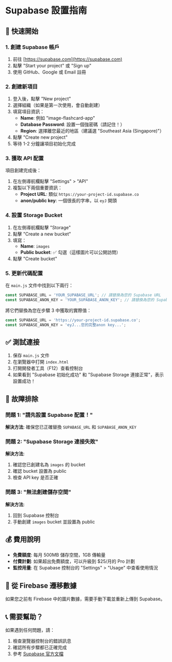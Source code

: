 # Supabase 設置指南

## 🚀 快速開始

### 1. 創建 Supabase 帳戶
1. 前往 [https://supabase.com](https://supabase.com)
2. 點擊 "Start your project" 或 "Sign up"
3. 使用 GitHub、Google 或 Email 註冊

### 2. 創建新項目
1. 登入後，點擊 "New project"
2. 選擇組織（如果是第一次使用，會自動創建）
3. 填寫項目資訊：
   - **Name**: 例如 "image-flashcard-app"
   - **Database Password**: 設置一個強密碼（請記住！）
   - **Region**: 選擇離您最近的地區（建議選 "Southeast Asia (Singapore)"）
4. 點擊 "Create new project"
5. 等待 1-2 分鐘讓項目初始化完成

### 3. 獲取 API 配置
項目創建完成後：
1. 在左側導航欄點擊 "Settings" > "API"
2. 複製以下兩個重要資訊：
   - **Project URL**: 類似 `https://your-project-id.supabase.co`
   - **anon/public key**: 一個很長的字串，以 `eyJ` 開頭

### 4. 設置 Storage Bucket
1. 在左側導航欄點擊 "Storage"
2. 點擊 "Create a new bucket"
3. 填寫：
   - **Name**: `images`
   - **Public bucket**: ✅ 勾選（這樣圖片可以公開訪問）
4. 點擊 "Create bucket"

### 5. 更新代碼配置
在 `main.js` 文件中找到以下兩行：

```javascript
const SUPABASE_URL = 'YOUR_SUPABASE_URL'; // 請替換為您的 Supabase URL
const SUPABASE_ANON_KEY = 'YOUR_SUPABASE_ANON_KEY'; // 請替換為您的 Supabase anon key
```

將它們替換為您在步驟 3 中獲取的實際值：

```javascript
const SUPABASE_URL = 'https://your-project-id.supabase.co';
const SUPABASE_ANON_KEY = 'eyJ...您的完整anon key...';
```

## ✅ 測試連接
1. 保存 `main.js` 文件
2. 在瀏覽器中打開 `index.html`
3. 打開開發者工具（F12）查看控制台
4. 如果看到 "Supabase 初始化成功" 和 "Supabase Storage 連接正常"，表示設置成功！

## 🔧 故障排除

### 問題 1: "請先設置 Supabase 配置！"
**解決方法**: 確保您已正確替換 `SUPABASE_URL` 和 `SUPABASE_ANON_KEY`

### 問題 2: "Supabase Storage 連接失敗"
**解決方法**: 
1. 確認您已創建名為 `images` 的 bucket
2. 確認 bucket 設置為 public
3. 檢查 API key 是否正確

### 問題 3: "無法創建儲存空間"
**解決方法**: 
1. 回到 Supabase 控制台
2. 手動創建 `images` bucket 並設置為 public

## 💰 費用說明
- **免費額度**: 每月 500MB 儲存空間，1GB 傳輸量
- **付費計劃**: 如果超出免費額度，可以升級到 $25/月的 Pro 計劃
- **監控用量**: 在 Supabase 控制台的 "Settings" > "Usage" 中查看使用情況

## 🔄 從 Firebase 遷移數據
如果您之前有 Firebase 中的圖片數據，需要手動下載並重新上傳到 Supabase。

## 📞 需要幫助？
如果遇到任何問題，請：
1. 檢查瀏覽器控制台的錯誤訊息
2. 確認所有步驟都已正確完成
3. 參考 [Supabase 官方文檔](https://supabase.com/docs)
